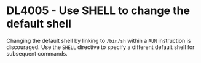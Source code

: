 # DL4005 - Use SHELL to change the default shell

Changing the default shell by linking to `/bin/sh` within a `RUN` instruction is discouraged. Use the `SHELL` directive to specify a different default shell for subsequent commands.
